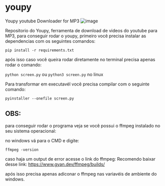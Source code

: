 # youpy
Youpy youtube Downloader for MP3
![image](https://github.com/user-attachments/assets/c5546675-6f0c-4621-a9fd-e97638901876)


Repositorio do Youpy, ferramenta de download de videos do youtube para MP3, para conseguir rodar o youpy, primeiro você precisa instalar as dependencias com os seguintes comandos:

```pip install -r requirements.txt```

após isso caso você queira rodar diretamente no terminal precisa apenas rodar o comando:

```python screen.py``` ou ```python3 screen.py``` no linux

Para transformar em executavél você precisa compilar com o seguinte comando:

```pyinstaller --onefile screen.py```


## OBS:
para conseguir rodar o programa veja se você possui o ffmpeg instalado no seu sistema operacional:

no windows vá para o CMD e digite:

```ffmpeg -version```

caso haja um output de error acesse o link do ffmpeg:
Recomendo baixar desse link: https://www.gyan.dev/ffmpeg/builds/

após isso precisa apenas adiconar o ffmpeg nas variavéis de ambiente do windows.

